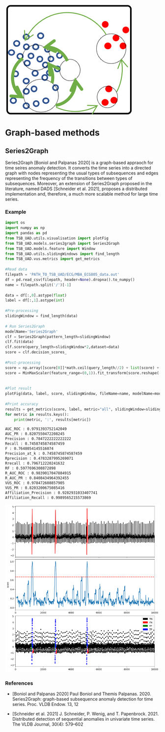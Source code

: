 ![icon](../../assets/method_icons/graph.png "icon")
# Graph-based methods

## Series2Graph

Series2Graph [Boniol and Palpanas 2020] is a graph-based appraoch for time seires anomaly detection. It converts the time series into a directed graph with nodes representing the usual types of subsequences and edges representing the frequency of the transitions between types of subsequences. Moreover, an extension of Series2Graph proposed in the literature, named DADS [Schneider et al. 2021], proposes a distributed implementation and, therefore, a much more scalable method for large time series.


### Example

```python
import os
import numpy as np
import pandas as pd
from TSB_UAD.utils.visualisation import plotFig
from TSB_UAD.models.series2graph import Series2Graph
from TSB_UAD.models.feature import Window
from TSB_UAD.utils.slidingWindows import find_length
from TSB_UAD.vus.metrics import get_metrics

#Read data
filepath = 'PATH_TO_TSB_UAD/ECG/MBA_ECG805_data.out'
df = pd.read_csv(filepath, header=None).dropna().to_numpy()
name = filepath.split('/')[-1]

data = df[:,0].astype(float)
label = df[:,1].astype(int)

#Pre-processing
slidingWindow = find_length(data)

# Run Series2Graph
modelName='Series2Graph'
clf = Series2Graph(pattern_length=slidingWindow)
clf.fit(data)
clf.score(query_length=slidingWindow*2,dataset=data)
score = clf.decision_scores_

#Post-processing
score = np.array([score[0]]*math.ceil(query_length//2) + list(score) + [score[-1]]*(query_length//2))
score = MinMaxScaler(feature_range=(0,1)).fit_transform(score.reshape(-1,1)).ravel()


#Plot result
plotFig(data, label, score, slidingWindow, fileName=name, modelName=modelName)

#Print accuracy
results = get_metrics(score, label, metric="all", slidingWindow=slidingWindow)
for metric in results.keys():
    print(metric, ':', results[metric])
```
```
AUC_ROC : 0.9791393752142049
AUC_PR : 0.8207550472208245
Precision : 0.7847222222222222
Recall : 0.7458745874587459
F : 0.7648054145516074
Precision_at_k : 0.7458745874587459
Rprecision : 0.4783287995269071
Rrecall : 0.796712220241632
RF : 0.5977696308872898
R_AUC_ROC : 0.9839017047884915
R_AUC_PR : 0.8408434964392455
VUS_ROC : 0.978472608857905
VUS_PR : 0.8203200675085416
Affiliation_Precision : 0.9282931033407741
Affiliation_Recall : 0.9989565215573869
```
![Result](../../assets/method_results/Series2Graph.png "Series2Graph Result")

### References

* [Boniol and Palpanas 2020] Paul Boniol and Themis Palpanas. 2020. Series2Graph: graph-based subsequence anomaly detection for time series. Proc. VLDB Endow. 13, 12

* [Schneider et al. 2021] J. Schneider, P. Wenig, and T. Papenbrock. 2021. Distributed detection of sequential anomalies in univariate time series. The VLDB Journal, 30(4): 579–602